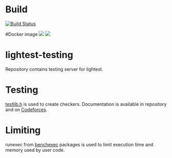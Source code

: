 # Build
[![Build Status](https://travis-ci.com/lightest-dev/lightest-testing.svg?branch=master)](https://travis-ci.com/lightest-dev/lightest-testing)

#Docker image
[![](https://images.microbadger.com/badges/image/deadsith/lightest-testing.svg)](https://hub.docker.com/r/deadsith/lightest-testing)
[![](https://images.microbadger.com/badges/version/deadsith/lightest-testing.svg)](https://hub.docker.com/r/deadsith/lightest-testing)

# lightest-testing
Repository contains testing server for lightest.

# Testing
[testlib.h](https://github.com/MikeMirzayanov/testlib) is used to create checkers. Documentation is available in repository and on [Codeforces](https://codeforces.com/blog/entry/18431).

# Limiting
runexec from [benchexec](https://github.com/sosy-lab/benchexec) packages is used to limit execution time and memory used by user code.
